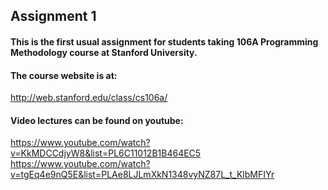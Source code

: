 ## Assignment 1
#### This is the first usual assignment for students taking **106A Programming Methodology** course at Stanford University.

#### The course website is at:
http://web.stanford.edu/class/cs106a/

#### Video lectures can be found on youtube:

https://www.youtube.com/watch?v=KkMDCCdjyW8&list=PL6C11012B1B464EC5
https://www.youtube.com/watch?v=tgEq4e9nQ5E&list=PLAe8LJLmXkN1348vyNZ87L_t_KlbMFIYr

